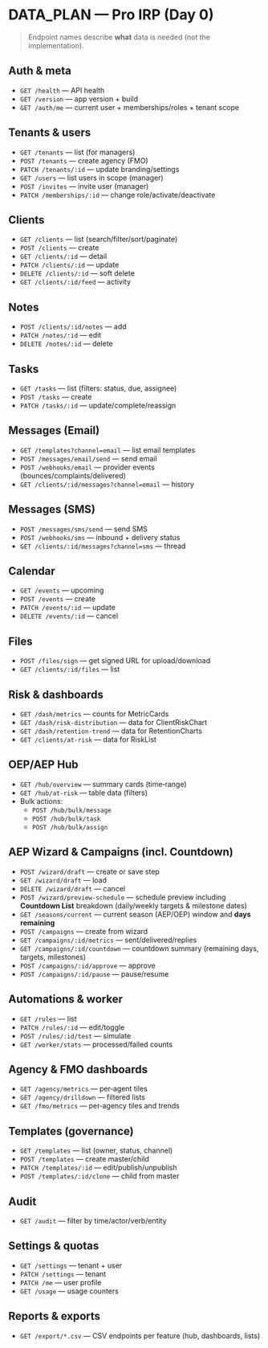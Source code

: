 # DATA_PLAN — Pro IRP (Day 0)

> Endpoint names describe **what** data is needed (not the implementation).

## Auth & meta
- `GET /health` — API health
- `GET /version` — app version + build
- `GET /auth/me` — current user + memberships/roles + tenant scope

## Tenants & users
- `GET /tenants` — list (for managers)
- `POST /tenants` — create agency (FMO)
- `PATCH /tenants/:id` — update branding/settings
- `GET /users` — list users in scope (manager)
- `POST /invites` — invite user (manager)
- `PATCH /memberships/:id` — change role/activate/deactivate

## Clients
- `GET /clients` — list (search/filter/sort/paginate)
- `POST /clients` — create
- `GET /clients/:id` — detail
- `PATCH /clients/:id` — update
- `DELETE /clients/:id` — soft delete
- `GET /clients/:id/feed` — activity

## Notes
- `POST /clients/:id/notes` — add
- `PATCH /notes/:id` — edit
- `DELETE /notes/:id` — delete

## Tasks
- `GET /tasks` — list (filters: status, due, assignee)
- `POST /tasks` — create
- `PATCH /tasks/:id` — update/complete/reassign

## Messages (Email)
- `GET /templates?channel=email` — list email templates
- `POST /messages/email/send` — send email
- `POST /webhooks/email` — provider events (bounces/complaints/delivered)
- `GET /clients/:id/messages?channel=email` — history

## Messages (SMS)
- `POST /messages/sms/send` — send SMS
- `POST /webhooks/sms` — inbound + delivery status
- `GET /clients/:id/messages?channel=sms` — thread

## Calendar
- `GET /events` — upcoming
- `POST /events` — create
- `PATCH /events/:id` — update
- `DELETE /events/:id` — cancel

## Files
- `POST /files/sign` — get signed URL for upload/download
- `GET /clients/:id/files` — list

## Risk & dashboards
- `GET /dash/metrics` — counts for MetricCards
- `GET /dash/risk-distribution` — data for ClientRiskChart
- `GET /dash/retention-trend` — data for RetentionCharts
- `GET /clients/at-risk` — data for RiskList

## OEP/AEP Hub
- `GET /hub/overview` — summary cards (time‑range)
- `GET /hub/at-risk` — table data (filters)
- Bulk actions:
  - `POST /hub/bulk/message`
  - `POST /hub/bulk/task`
  - `POST /hub/bulk/assign`

## AEP Wizard & Campaigns (incl. Countdown)
- `POST /wizard/draft` — create or save step
- `GET /wizard/draft` — load
- `DELETE /wizard/draft` — cancel
- `POST /wizard/preview-schedule` — schedule preview including **Countdown List** breakdown (daily/weekly targets & milestone dates)
- `GET /seasons/current` — current season (AEP/OEP) window and **days remaining**
- `POST /campaigns` — create from wizard
- `GET /campaigns/:id/metrics` — sent/delivered/replies
- `GET /campaigns/:id/countdown` — countdown summary (remaining days, targets, milestones)
- `POST /campaigns/:id/approve` — approve
- `POST /campaigns/:id/pause` — pause/resume

## Automations & worker
- `GET /rules` — list
- `PATCH /rules/:id` — edit/toggle
- `POST /rules/:id/test` — simulate
- `GET /worker/stats` — processed/failed counts

## Agency & FMO dashboards
- `GET /agency/metrics` — per‑agent tiles
- `GET /agency/drilldown` — filtered lists
- `GET /fmo/metrics` — per‑agency tiles and trends

## Templates (governance)
- `GET /templates` — list (owner, status, channel)
- `POST /templates` — create master/child
- `PATCH /templates/:id` — edit/publish/unpublish
- `POST /templates/:id/clone` — child from master

## Audit
- `GET /audit` — filter by time/actor/verb/entity

## Settings & quotas
- `GET /settings` — tenant + user
- `PATCH /settings` — tenant
- `PATCH /me` — user profile
- `GET /usage` — usage counters

## Reports & exports
- `GET /export/*.csv` — CSV endpoints per feature (hub, dashboards, lists)
